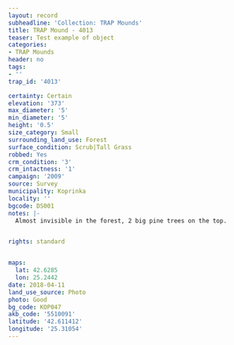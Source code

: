 ```yaml
---
layout: record
subheadline: 'Collection: TRAP Mounds'
title: TRAP Mound - 4013
teaser: Test example of object
categories:
- TRAP Mounds
header: no
tags:
- ''
trap_id: '4013'

certainty: Certain
elevation: '373'
max_diameter: '5'
min_diameter: '5'
height: '0.5'
size_category: Small
surrounding_land_use: Forest
surface_condition: Scrub|Tall Grass
robbed: Yes
crm_condition: '3'
crm_intactness: '1'
campaign: '2009'
source: Survey
municipality: Koprinka
locality: ''
bgcode: DS001
notes: |-
  Almost invisible in the forest, 2 big pine trees on the top.


rights: standard


maps:
  lat: 42.6285
  lon: 25.2442
date: 2018-04-11
land_use_source: Photo
photo: Good
bg_code: КОР047
akb_code: '5510091'
latitude: '42.611412'
longitude: '25.31054'
---
```

